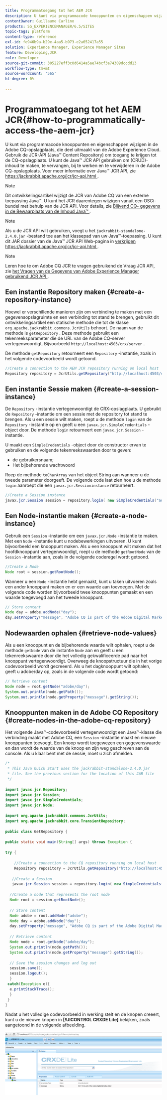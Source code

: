 ```yaml
---
title: Programmatoegang tot het AEM JCR
description: U kunt via programmacode knooppunten en eigenschappen wijzigen die zich bevinden in de AEM opslagplaats, die deel uitmaakt van de Adobe Experience Cloud
contentOwner: Guillaume Carlino
products: SG_EXPERIENCEMANAGER/6.5/SITES
topic-tags: platform
content-type: reference
exl-id: fe946b9a-b29e-4aa5-b973-e2a652417a55
solution: Experience Manager, Experience Manager Sites
feature: Developing,JCR
role: Developer
source-git-commit: 305227eff3c0d6414a5ae74bcf3a74309dccdd13
workflow-type: tm+mt
source-wordcount: '565'
ht-degree: 0%

---
```


# Programmatoegang tot het AEM JCR{#how-to-programmatically-access-the-aem-jcr}

U kunt via programmacode knooppunten en eigenschappen wijzigen in de Adobe CQ-opslagplaats, die deel uitmaakt van de Adobe Experience Cloud. Gebruik de JCR-API (Java™ Content Repository) om toegang te krijgen tot de CQ-opslagplaats. U kunt de Java™ JCR API gebruiken om (CRUD)-inhoud te maken, te vervangen, bij te werken en te verwijderen in de Adobe CQ-opslagplaats. Voor meer informatie over Java™ JCR API, zie [ https://jackrabbit.apache.org/jcr/jcr-api.html ](https://jackrabbit.apache.org/jcr/jcr-api.html).

>[!NOTE]
>
>Dit ontwikkelingsartikel wijzigt de JCR van Adobe CQ van een externe toepassing Java™. U kunt het JCR daarentegen wijzigen vanuit een OSGi-bundel met behulp van de JCR API. Voor details, zie [ Blijvend CQ- gegevens in de Bewaarplaats van de Inhoud Java™ ](https://helpx.adobe.com/experience-manager/using/persisting-cq-data-java-content1.html).

>[!NOTE]
>
>Als u de JCR API wilt gebruiken, voegt u het `jackrabbit-standalone-2.4.0.jar` -bestand toe aan het klassepad van uw Java™-toepassing. U kunt dit JAR dossier van de Java™ JCR API Web-pagina in [ verkrijgen https://jackrabbit.apache.org/jcr/jcr-api.html ](https://jackrabbit.apache.org/jcr/jcr-api.html).

>[!NOTE]
>
>Leren hoe te om Adobe CQ JCR te vragen gebruikend de Vraag JCR API, zie [ het Vragen van de Gegevens van Adobe Experience Manager gebruikend JCR API ](https://helpx.adobe.com/experience-manager/using/querying-experience-manager-data-using1.html).

## Een instantie Repository maken {#create-a-repository-instance}

Hoewel er verschillende manieren zijn om verbinding te maken met een gegevensopslagruimte en een verbinding tot stand te brengen, gebruikt dit ontwikkelingsartikel een statische methode die tot de klasse `org.apache.jackrabbit.commons.JcrUtils` behoort. De naam van de methode is `getRepository` . Deze methode gebruikt een tekenreeksparameter die de URL van de Adobe CQ-server vertegenwoordigt. Bijvoorbeeld `http://localhost:4503/crx/server` .

De methode `getRepository` retourneert een `Repository` -instantie, zoals in het volgende codevoorbeeld wordt getoond.

```java
//Create a connection to the AEM JCR repository running on local host
Repository repository = JcrUtils.getRepository("http://localhost:4503/crx/server");
```

## Een instantie Sessie maken {#create-a-session-instance}

De `Repository` -instantie vertegenwoordigt de CRX-opslagplaats. U gebruikt de `Repository` -instantie om een sessie met de repository tot stand te brengen. Als u een sessie wilt maken, roept u de methode `login` van de `Repository` -instantie op en geeft u een `javax.jcr.SimpleCredentials` -object door. De methode `login` retourneert een `javax.jcr.Session` -instantie.

U maakt een `SimpleCredentials` -object door de constructor ervan te gebruiken en de volgende tekenreekswaarden door te geven:

* de gebruikersnaam;
* Het bijbehorende wachtwoord

Roep de methode `toCharArray` van het object String aan wanneer u de tweede parameter doorgeeft. De volgende code laat zien hoe u de methode `login` aanroept die een `javax.jcr.Sessioninstance` retourneert.

```java
//Create a Session instance
javax.jcr.Session session = repository.login( new SimpleCredentials("admin", "admin".toCharArray()));
```

## Een Node-instantie maken {#create-a-node-instance}

Gebruik een `Session` -instantie om een `javax.jcr.Node` -instantie te maken. Met een `Node` -instantie kunt u nodebewerkingen uitvoeren. U kunt bijvoorbeeld een knooppunt maken. Als u een knooppunt wilt maken dat het hoofdknooppunt vertegenwoordigt, roept u de methode `getRootNode` van de `Session` -instantie aan, zoals in de volgende coderegel wordt getoond.

```java
//Create a Node
Node root = session.getRootNode();
```

Wanneer u een `Node` -instantie hebt gemaakt, kunt u taken uitvoeren zoals een ander knooppunt maken en er een waarde aan toevoegen. Met de volgende code worden bijvoorbeeld twee knooppunten gemaakt en een waarde toegevoegd aan het tweede knooppunt.

```java
// Store content
Node day = adobe.addNode("day");
day.setProperty("message", "Adobe CQ is part of the Adobe Digital Marketing Suite!");
```

## Nodewaarden ophalen {#retrieve-node-values}

Als u een knooppunt en de bijbehorende waarde wilt ophalen, roept u de methode `getNode` van de instantie `Node` aan en geeft u een tekenreekswaarde door die het volledig gekwalificeerde pad naar het knooppunt vertegenwoordigt. Overweeg de knoopstructuur die in het vorige codevoorbeeld wordt gecreeerd. Als u het dagknooppunt wilt ophalen, geeft u adobe/day op, zoals in de volgende code wordt getoond:

```java
// Retrieve content
Node node = root.getNode("adobe/day");
System.out.println(node.getPath());
System.out.println(node.getProperty("message").getString());
```

## Knooppunten maken in de Adobe CQ Repository {#create-nodes-in-the-adobe-cq-repository}

Het volgende Java™-codevoorbeeld vertegenwoordigt een Java™-klasse die verbinding maakt met Adobe CQ, een `Session` -instantie maakt en nieuwe knooppunten toevoegt. Een knoop wordt toegewezen een gegevenswaarde en dan wordt de waarde van de knoop en zijn weg geschreven aan de console. Als u klaar bent met de sessie, moet u zich afmelden.

```java
/*
 * This Java Quick Start uses the jackrabbit-standalone-2.4.0.jar
 * file. See the previous section for the location of this JAR file
 */

import javax.jcr.Repository;
import javax.jcr.Session;
import javax.jcr.SimpleCredentials;
import javax.jcr.Node;

import org.apache.jackrabbit.commons.JcrUtils;
import org.apache.jackrabbit.core.TransientRepository;

public class GetRepository {

public static void main(String[] args) throws Exception {

try {

    //Create a connection to the CQ repository running on local host
    Repository repository = JcrUtils.getRepository("http://localhost:4503/crx/server");

   //Create a Session
   javax.jcr.Session session = repository.login( new SimpleCredentials("admin", "admin".toCharArray()));

  //Create a node that represents the root node
  Node root = session.getRootNode();

  // Store content
  Node adobe = root.addNode("adobe");
  Node day = adobe.addNode("day");
  day.setProperty("message", "Adobe CQ is part of the Adobe Digital Marketing Suite!");

  // Retrieve content
  Node node = root.getNode("adobe/day");
  System.out.println(node.getPath());
  System.out.println(node.getProperty("message").getString());

  // Save the session changes and log out
  session.save();
  session.logout();
  }
 catch(Exception e){
  e.printStackTrace();
  }
 }
}
```

Nadat u het volledige codevoorbeeld in werking stelt en de knopen creeert, kunt u de nieuwe knopen in **[!UICONTROL CRXDE Lite]** bekijken, zoals aangetoond in de volgende afbeelding.

![ chlimage_1-68 ](assets/chlimage_1-68a.png)
